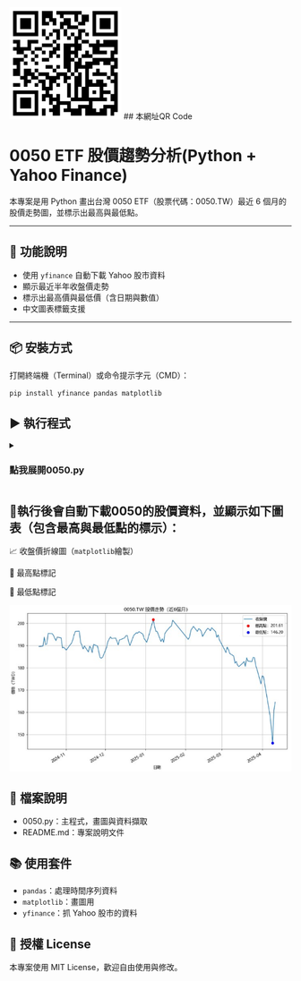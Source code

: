 <img src="Midterm-examQR.png" alt="QR Code" width="200"/>
## 本網址QR Code

# 0050 ETF 股價趨勢分析(Python + Yahoo Finance)

本專案是用 Python 畫出台灣 0050 ETF（股票代碼：0050.TW）最近 6 個月的股價走勢圖，並標示出最高與最低點。

---

## 🚀 功能說明

- 使用 `yfinance` 自動下載 Yahoo 股市資料
- 顯示最近半年收盤價走勢
- 標示出最高價與最低價（含日期與數值）
- 中文圖表標籤支援

---

## 📦 安裝方式

打開終端機（Terminal）或命令提示字元（CMD）：

```bash
pip install yfinance pandas matplotlib
```
## ▶️ 執行程式
<details>
<summary><h3>點我展開0050.py</h3></summary>
    
```python
import pandas as pd
import matplotlib.pyplot as plt
from matplotlib import rcParams
import yfinance as yf

# 下載 0050 的歷史資料（近 6 個月）
ticker = yf.Ticker("0050.TW")
history_data = ticker.history(period="6mo")

# 如果找不到資料就停止
if history_data.empty:
raise Exception("找不到 0050.TW 的歷史資料，請確認網路或股票代碼是否正確。")

# 計算最高與最低點
max_price = history_data['Close'].max()
min_price = history_data['Close'].min()
max_date = history_data['Close'].idxmax()
min_date = history_data['Close'].idxmin()

# 設定 matplotlib 支援中文字型
rcParams['font.sans-serif'] = ['Microsoft YaHei']  # 或 'SimHei'
rcParams['axes.unicode_minus'] = False  # 解決負號亂碼

# 繪製圖表
history_data['Close'].plot(title="0050.TW 股價走勢（近6個月）", label="收盤價", figsize=(10, 6))

# 標註最高點與最低點
plt.scatter(max_date, max_price, color="red", label=f"最高點：{max_price:.2f}", zorder=5)
plt.scatter(min_date, min_price, color="blue", label=f"最低點：{min_price:.2f}", zorder=5)

# 顯示圖表
plt.legend()
plt.xlabel('日期')
plt.ylabel('價格（TWD）')
plt.grid(True)
plt.tight_layout()
plt.show()
```
</details>

## 📜執行後會自動下載0050的股價資料，並顯示如下圖表（包含最高與最低點的標示）：

📈 收盤價折線圖（`matplotlib`繪製）

🔴 最高點標記

🔵 最低點標記

![0050 股價圖](0050曲線圖.jpg)

## 🧾 檔案說明
- 0050.py：主程式，畫圖與資料擷取
- README.md：專案說明文件

## 📚 使用套件
- `pandas`：處理時間序列資料
- `matplotlib`：畫圖用
- `yfinance`：抓 Yahoo 股市的資料

## 🪪 授權 License
本專案使用 MIT License，歡迎自由使用與修改。
